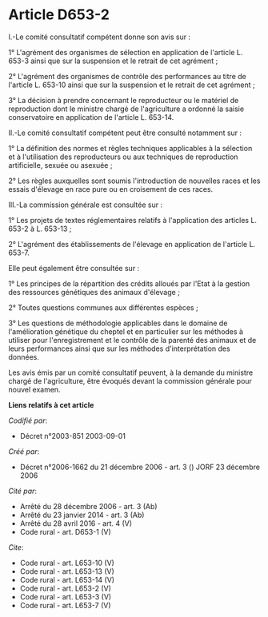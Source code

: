 # Article D653-2

I.-Le comité consultatif compétent donne son avis sur : 

1° L'agrément des organismes de sélection en application de l'article L. 653-3 ainsi que sur la suspension et le retrait de
cet agrément ; 

2° L'agrément des organismes de contrôle des performances au titre de l'article L. 653-10 ainsi que sur la suspension et le
retrait de cet agrément ; 

3° La décision à prendre concernant le reproducteur ou le matériel de reproduction dont le ministre chargé de l'agriculture a
ordonné la saisie conservatoire en application de l'article L. 653-14. 

II.-Le comité consultatif compétent peut être consulté notamment sur : 

1° La définition des normes et règles techniques applicables à la sélection et à l'utilisation des reproducteurs ou aux
techniques de reproduction artificielle, sexuée ou asexuée ; 

2° Les règles auxquelles sont soumis l'introduction de nouvelles races et les essais d'élevage en race pure ou en croisement
de ces races. 

III.-La commission générale est consultée sur : 

1° Les projets de textes réglementaires relatifs à l'application des articles L. 653-2 à L. 653-13 ; 

2° L'agrément des établissements de l'élevage en application de l'article L. 653-7. 

Elle peut également être consultée sur : 

1° Les principes de la répartition des crédits alloués par l'Etat à la gestion des ressources génétiques des animaux
d'élevage ; 

2° Toutes questions communes aux différentes espèces ; 

3° Les questions de méthodologie applicables dans le domaine de l'amélioration génétique du cheptel et en particulier sur les
méthodes à utiliser pour l'enregistrement et le contrôle de la parenté des animaux et de leurs performances ainsi que sur les
méthodes d'interprétation des données. 

Les avis émis par un comité consultatif peuvent, à la demande du ministre chargé de l'agriculture, être évoqués devant la
commission générale pour nouvel examen.

**Liens relatifs à cet article**

_Codifié par_:

  - Décret n°2003-851 2003-09-01

_Créé par_:

  - Décret n°2006-1662 du 21 décembre 2006 - art. 3 () JORF 23 décembre 2006

_Cité par_:

  - Arrêté du 28 décembre 2006 - art. 3 (Ab)
  - Arrêté du 23 janvier 2014 - art. 3 (Ab)
  - Arrêté du 28 avril 2016 - art. 4 (V)
  - Code rural - art. D653-1 (V)

_Cite_:

  - Code rural - art. L653-10 (V)
  - Code rural - art. L653-13 (V)
  - Code rural - art. L653-14 (V)
  - Code rural - art. L653-2 (V)
  - Code rural - art. L653-3 (V)
  - Code rural - art. L653-7 (V)
